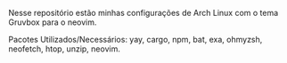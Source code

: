 Nesse repositório estão minhas configurações de Arch Linux com o tema Gruvbox para o neovim.

Pacotes Utilizados/Necessários: yay, cargo, npm, bat, exa, ohmyzsh, neofetch, htop, unzip, neovim.
